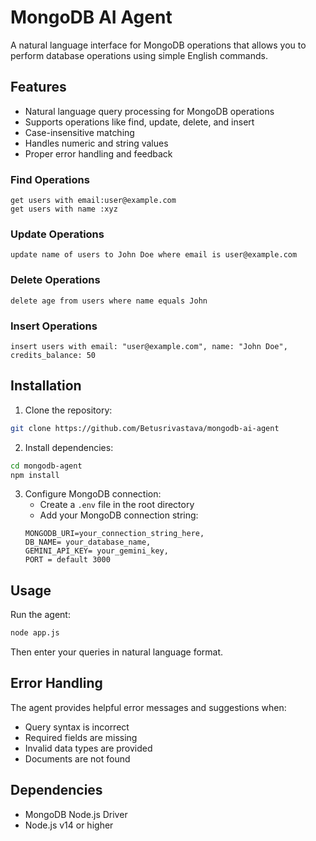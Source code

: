 # MongoDB AI Agent

A natural language interface for MongoDB operations that allows you to perform database operations using simple English commands.

## Features

- Natural language query processing for MongoDB operations
- Supports operations like find, update, delete, and insert
- Case-insensitive matching
- Handles numeric and string values
- Proper error handling and feedback


### Find Operations
```
get users with email:user@example.com
get users with name :xyz
```

### Update Operations
```
update name of users to John Doe where email is user@example.com
```

### Delete Operations
```
delete age from users where name equals John
```

### Insert Operations
```
insert users with email: "user@example.com", name: "John Doe", credits_balance: 50
```

## Installation

1. Clone the repository:
```bash
git clone https://github.com/Betusrivastava/mongodb-ai-agent
```

2. Install dependencies:
```bash
cd mongodb-agent
npm install
```

3. Configure MongoDB connection:
   - Create a `.env` file in the root directory
   - Add your MongoDB connection string:
   ```
   MONGODB_URI=your_connection_string_here,
   DB_NAME= your_database_name,
   GEMINI_API_KEY= your_gemini_key,
   PORT = default 3000
   ```

## Usage

Run the agent:
```bash
node app.js
```

Then enter your queries in natural language format.

## Error Handling

The agent provides helpful error messages and suggestions when:
- Query syntax is incorrect
- Required fields are missing
- Invalid data types are provided
- Documents are not found

## Dependencies

- MongoDB Node.js Driver
- Node.js v14 or higher
